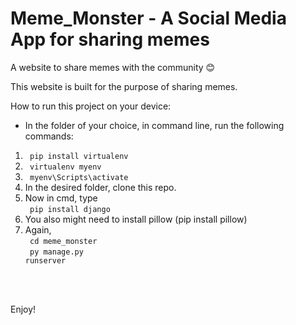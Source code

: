 # Meme_Monster - A Social Media App for sharing memes

A website to share memes with the community 😊

This website is built for the purpose of sharing memes.

How to run this project on your device:
- In the folder of your choice, in command line, run the following commands:
1. <code> pip install virtualenv </code>
2. <code> virtualenv myenv </code>
3. <code> myenv\Scripts\activate </code>
4. In the desired folder, clone this repo.<br>
5. Now in cmd, type<br>
<code> pip install django</code><br>
6. You also might need to install pillow (pip install pillow)<br>
7. Again, <br>
<code> cd meme_monster</code><br>
<code> py manage.py runserver</code>

<br><br>

Enjoy!
